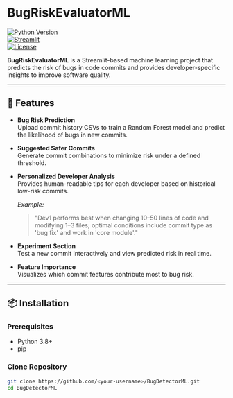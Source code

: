 # BugRiskEvaluatorML

[![Python Version](https://img.shields.io/badge/python-3.8%2B-blue.svg)](https://www.python.org/)  
[![Streamlit](https://img.shields.io/badge/Streamlit-app-orange)](https://streamlit.io/)  
[![License](https://img.shields.io/badge/license-MIT-green.svg)](LICENSE)  

**BugRiskEvaluatorML** is a Streamlit-based machine learning project that predicts the risk of bugs in code commits and provides developer-specific insights to improve software quality.

---

## 🚀 Features

- **Bug Risk Prediction**  
  Upload commit history CSVs to train a Random Forest model and predict the likelihood of bugs in new commits.

- **Suggested Safer Commits**  
  Generate commit combinations to minimize risk under a defined threshold.

- **Personalized Developer Analysis**  
  Provides human-readable tips for each developer based on historical low-risk commits.  

  *Example:*  
  > "Dev1 performs best when changing 10–50 lines of code and modifying 1–3 files; optimal conditions include commit type as 'bug fix' and work in 'core module'."

- **Experiment Section**  
  Test a new commit interactively and view predicted risk in real time.

- **Feature Importance**  
  Visualizes which commit features contribute most to bug risk.

---

## 📦 Installation

### Prerequisites

- Python 3.8+
- pip

### Clone Repository

```bash
git clone https://github.com/<your-username>/BugDetectorML.git
cd BugDetectorML
